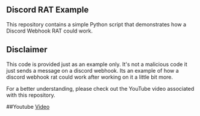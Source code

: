## Discord RAT Example

This repository contains a simple Python script that demonstrates how a Discord Webhook RAT could work.

## Disclaimer

This code is provided just as an example only. It's not a malicious code it just sends a message on a discord webhook. Its an example of how a discord webhook rat could work after working on it a little bit more. 

For a better understanding, please check out the YouTube video associated with this repository.

##Youtube
[Video](https://youtu.be/u-rVS0436nk)
